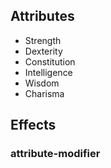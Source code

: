 ## Attributes

- Strength
- Dexterity
- Constitution
- Intelligence
- Wisdom
- Charisma

## Effects

### attribute-modifier 